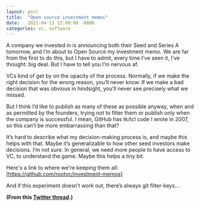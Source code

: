 ```yaml
---
layout: post
title:  "Open source investment memos"
date:   2021-04-13 12:00:00 -0800
categories: vc, software
---
```


A company we invested in is announcing both their Seed and Series A tomorrow, and I’m about to Open Source my investment memo.  We are far from the first to do this, but I have to admit, every time I’ve seen it, I’ve thought: big deal.  But I have to tell you I’m nervous af.

VCs kind of get by on the opacity of the process. Normally, if we make the right decision for the wrong reason, you’ll never know. If we make a bad decision that was obvious in hindsight, you’ll never see precisely what we missed.

But I think I’d like to publish as many of these as possible anyway, when and as permitted by the founders, trying not to filter them or publish only when the company is successful.  I mean, GitHub has tk/tcl code I wrote in 2007, so this can’t be more embarrassing than that?

It’s hard to describe what my decision-making process is, and maybe this helps with that. Maybe it’s generalizable to how other seed investors make decisions. I’m not sure.  In general, we need more people to have access to VC, to understand the game. Maybe this helps a tiny bit.

Here's a link to where we're keeping them all: [https://github.com/rootvc/investment-memos]

And if this experiment doesn’t work out, there’s always git filter-keys...

**(From this [Twitter thread](https://twitter.com/terronk/status/1381865065477853185).)**
